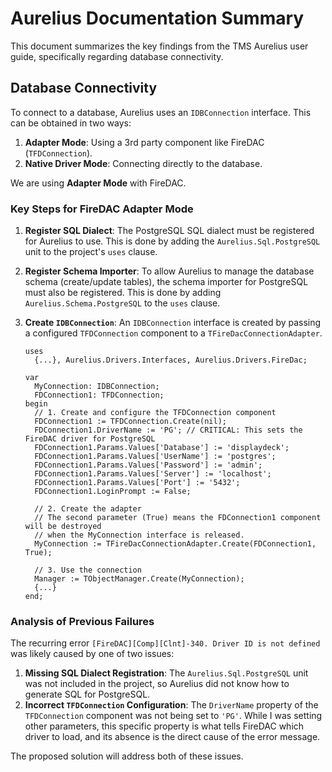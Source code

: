# Aurelius Documentation Summary

This document summarizes the key findings from the TMS Aurelius user guide, specifically regarding database connectivity.

## Database Connectivity

To connect to a database, Aurelius uses an `IDBConnection` interface. This can be obtained in two ways:

1.  **Adapter Mode**: Using a 3rd party component like FireDAC (`TFDConnection`).
2.  **Native Driver Mode**: Connecting directly to the database.

We are using **Adapter Mode** with FireDAC.

### Key Steps for FireDAC Adapter Mode

1.  **Register SQL Dialect**: The PostgreSQL SQL dialect must be registered for Aurelius to use. This is done by adding the `Aurelius.Sql.PostgreSQL` unit to the project's `uses` clause.

2.  **Register Schema Importer**: To allow Aurelius to manage the database schema (create/update tables), the schema importer for PostgreSQL must also be registered. This is done by adding `Aurelius.Schema.PostgreSQL` to the `uses` clause.

3.  **Create `IDBConnection`**: An `IDBConnection` interface is created by passing a configured `TFDConnection` component to a `TFireDacConnectionAdapter`.

    ```delphi
    uses
      {...}, Aurelius.Drivers.Interfaces, Aurelius.Drivers.FireDac;

    var
      MyConnection: IDBConnection;
      FDConnection1: TFDConnection;
    begin
      // 1. Create and configure the TFDConnection component
      FDConnection1 := TFDConnection.Create(nil);
      FDConnection1.DriverName := 'PG'; // CRITICAL: This sets the FireDAC driver for PostgreSQL
      FDConnection1.Params.Values['Database'] := 'displaydeck';
      FDConnection1.Params.Values['UserName'] := 'postgres';
      FDConnection1.Params.Values['Password'] := 'admin';
      FDConnection1.Params.Values['Server'] := 'localhost';
      FDConnection1.Params.Values['Port'] := '5432';
      FDConnection1.LoginPrompt := False;

      // 2. Create the adapter
      // The second parameter (True) means the FDConnection1 component will be destroyed
      // when the MyConnection interface is released.
      MyConnection := TFireDacConnectionAdapter.Create(FDConnection1, True);

      // 3. Use the connection
      Manager := TObjectManager.Create(MyConnection);
      {...}
    end;
    ```

### Analysis of Previous Failures

The recurring error `[FireDAC][Comp][Clnt]-340. Driver ID is not defined` was likely caused by one of two issues:

1.  **Missing SQL Dialect Registration**: The `Aurelius.Sql.PostgreSQL` unit was not included in the project, so Aurelius did not know how to generate SQL for PostgreSQL.
2.  **Incorrect `TFDConnection` Configuration**: The `DriverName` property of the `TFDConnection` component was not being set to `'PG'`. While I was setting other parameters, this specific property is what tells FireDAC which driver to load, and its absence is the direct cause of the error message.

The proposed solution will address both of these issues.

